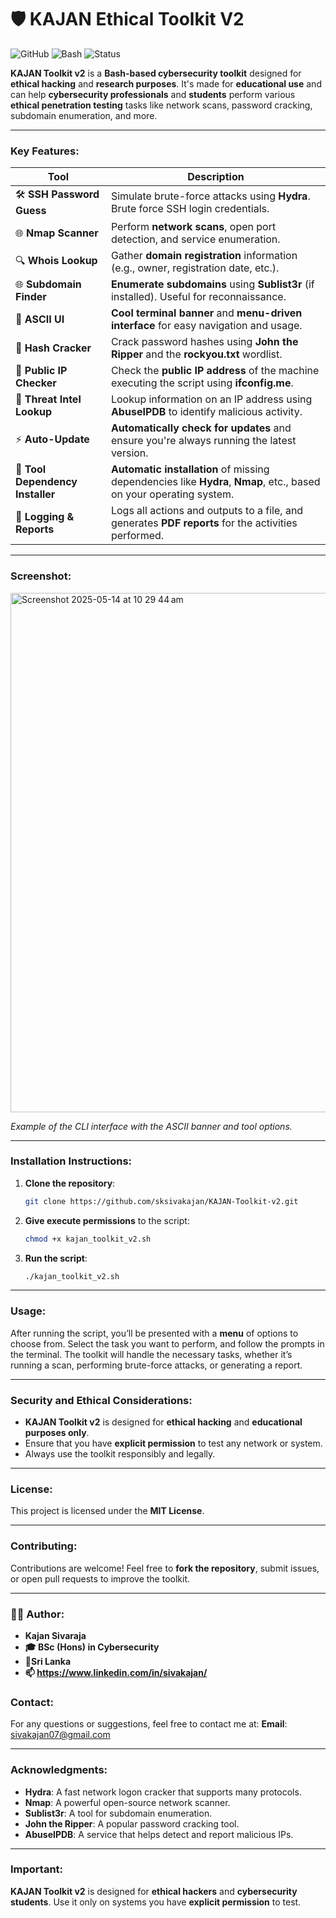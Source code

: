 
# 🛡️ KAJAN Ethical Toolkit V2

![GitHub](https://img.shields.io/github/license/Kajan/kajan-toolkit?color=success&style=flat-square)
![Bash](https://img.shields.io/badge/Bash-Scripting-blue?style=flat-square)
![Status](https://img.shields.io/badge/Project-Active-brightgreen?style=flat-square)

**KAJAN Toolkit v2** is a **Bash-based cybersecurity toolkit** designed for **ethical hacking** and **research purposes**. It's made for **educational use** and can help **cybersecurity professionals** and **students** perform various **ethical penetration testing** tasks like network scans, password cracking, subdomain enumeration, and more.

---

### **Key Features**:

| Tool                             | Description                                                                                                        |
| -------------------------------- | ------------------------------------------------------------------------------------------------------------------ |
| 🛠 **SSH Password Guess**        | Simulate brute-force attacks using **Hydra**. Brute force SSH login credentials.                                   |
| 🌐 **Nmap Scanner**              | Perform **network scans**, open port detection, and service enumeration.                                           |
| 🔍 **Whois Lookup**              | Gather **domain registration** information (e.g., owner, registration date, etc.).                                 |
| 🌐 **Subdomain Finder**          | **Enumerate subdomains** using **Sublist3r** (if installed). Useful for reconnaissance.                            |
| 🎨 **ASCII UI**                  | **Cool terminal banner** and **menu-driven interface** for easy navigation and usage.                              |
| 🔐 **Hash Cracker**              | Crack password hashes using **John the Ripper** and the **rockyou.txt** wordlist.                                  |
| 📡 **Public IP Checker**         | Check the **public IP address** of the machine executing the script using **ifconfig.me**.                         |
| 🔎 **Threat Intel Lookup**       | Lookup information on an IP address using **AbuseIPDB** to identify malicious activity.                            |
| ⚡ **Auto-Update**                | **Automatically check for updates** and ensure you're always running the latest version.                           |
| 🔧 **Tool Dependency Installer** | **Automatic installation** of missing dependencies like **Hydra**, **Nmap**, etc., based on your operating system. |
| 📝 **Logging & Reports**         | Logs all actions and outputs to a file, and generates **PDF reports** for the activities performed.                |

---

### **Screenshot**:

<img width="831" alt="Screenshot 2025-05-14 at 10 29 44 am" src="https://github.com/user-attachments/assets/d165b995-b4b7-42e1-a910-fcf7fd12250f" />

*Example of the CLI interface with the ASCII banner and tool options.*

---

### **Installation Instructions**:

1. **Clone the repository**:

   ```bash
   git clone https://github.com/sksivakajan/KAJAN-Toolkit-v2.git
   ```

2. **Give execute permissions** to the script:

   ```bash
   chmod +x kajan_toolkit_v2.sh
   ```

3. **Run the script**:

   ```bash
   ./kajan_toolkit_v2.sh
   ```

---

### **Usage**:

After running the script, you’ll be presented with a **menu** of options to choose from. Select the task you want to perform, and follow the prompts in the terminal. The toolkit will handle the necessary tasks, whether it’s running a scan, performing brute-force attacks, or generating a report.

---

### **Security and Ethical Considerations**:

* **KAJAN Toolkit v2** is designed for **ethical hacking** and **educational purposes only**.
* Ensure that you have **explicit permission** to test any network or system.
* Always use the toolkit responsibly and legally.

---

### **License**:

This project is licensed under the **MIT License**.

---

### **Contributing**:

Contributions are welcome! Feel free to **fork the repository**, submit issues, or open pull requests to improve the toolkit.

---
### **👨‍💻 Author**:
* **Kajan Sivaraja**
* **🎓 BSc (Hons) in Cybersecurity**
* **📍Sri Lanka**
* **📫 https://www.linkedin.com/in/sivakajan/**


### **Contact**:

For any questions or suggestions, feel free to contact me at:
**Email**: sivakajan07@gmail.com

---

### **Acknowledgments**:

* **Hydra**: A fast network logon cracker that supports many protocols.
* **Nmap**: A powerful open-source network scanner.
* **Sublist3r**: A tool for subdomain enumeration.
* **John the Ripper**: A popular password cracking tool.
* **AbuseIPDB**: A service that helps detect and report malicious IPs.

---

### **Important**:

**KAJAN Toolkit v2** is designed for **ethical hackers** and **cybersecurity students**. Use it only on systems you have **explicit permission** to test.

